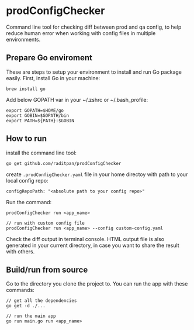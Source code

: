 # prodConfigChecker
Command line tool for checking diff between prod and qa config, to help reduce human error when working with config files in multiple environments.

## Prepare Go enviroment
These are steps to setup your environment to install and run Go package easily.
First, install Go in your machine:
```
brew install go
```

Add below GOPATH var in your ~/.zshrc or ~/.bash_profile:
```
export GOPATH=$HOME/go
export GOBIN=$GOPATH/bin
export PATH=${PATH}:$GOBIN
```

## How to run
install the command line tool:
```
go get github.com/raditpan/prodConfigChecker
```


create `.prodConfigChecker.yaml` file in your home directoy with path to your local config repo:
```
configRepoPath: "<absolute path to your config repo>"
```

Run the command:

```
prodConfigChecker run <app_name>

// run with custom config file
prodConfigChecker run <app_name> --config custom-config.yaml
```

Check the diff output in terminal console. HTML output file is also generated in your current directory, in case you want to share the result with others.

## Build/run from source

Go to the directory you clone the project to. You can run the app with these commands:
```
// get all the dependencies
go get -d ./...

// run the main app
go run main.go run <app_name>
```